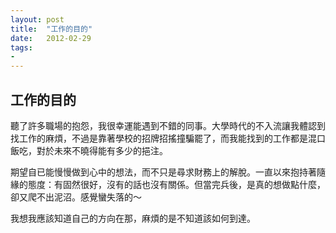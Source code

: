 ```yaml
---
layout: post
title:  "工作的目的"
date:   2012-02-29
tags:
-
---
```


## 工作的目的

聽了許多職場的抱怨，我很幸運能遇到不錯的同事。大學時代的不入流讓我體認到找工作的麻煩，不過是靠著學校的招牌招搖撞騙罷了，而我能找到的工作都是混口飯吃，對於未來不曉得能有多少的挹注。

期望自已能慢慢做到心中的想法，而不只是尋求財務上的解脫。一直以來抱持著隨緣的態度：有固然很好，沒有的話也沒有關係。但當完兵後，是真的想做點什麼，卻又爬不出泥沼。感覺蠻失落的～

我想我應該知道自己的方向在那，麻煩的是不知道該如何到達。